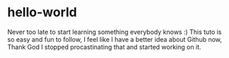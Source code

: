 # hello-world
Never too late to start learning something everybody knows :)
This tuto is so easy and fun to follow, I feel like I have a better idea about Github now, Thank God I stopped procastinating that and started working on it.

